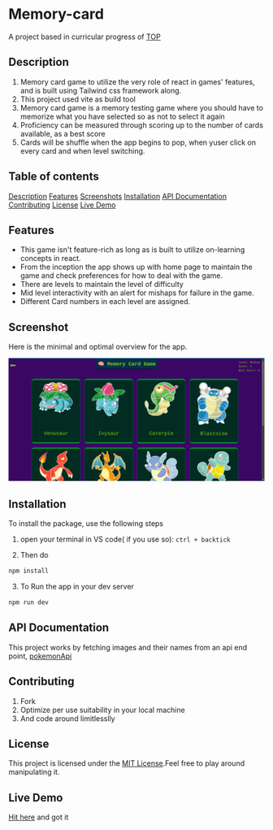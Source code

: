 # Memory-card

A project based in curricular progress of [TOP]('https://www.theodinproject.com/lessons/node-path-react-new-memory-card')

## Description

1. Memory card game to utilize the very role of react in games' features, and is built using Tailwind css framework along.
2. This project used vite as build tool
3. Memory card game is a memory testing game where you should have to memorize what you have selected so as not to select it again
4. Proficiency can be measured through scoring up to the number of cards available, as a best score
5. Cards will be shuffle when the app begins to pop, when yuser click on every card and when level switching.

## Table of contents

[Description](#description)
[Features](#features)
[Screenshots](#screenshot)
[Installation](#installation)
[API Documentation](#api-documentation)
[Contributing](#contributing)
[License](#license)
[Live Demo](#live-demo)

## Features
- This game isn't feature-rich as long as is built to utilize on-learning concepts in react.
- From the inception the app shows up with home page to maintain the game and check preferences for how to deal with the game.
- There are levels to maintain the level of difficulty
- Mid level interactivity with an alert for mishaps for failure in the game.
- Different Card numbers in each level are assigned.

## Screenshot

Here is the minimal and optimal overview for the app.


![project overview](./src/mainpage.png)

## Installation

To install the package, use the following steps
1. open your terminal in VS code( if you use so):
    `ctrl + backtick`

2. Then do

```bash
npm install
```

3. To Run the app in your dev server

```bash
npm run dev
```

## API Documentation
This project works by fetching images and their names from an api end point, [pokemonApi]('https://pokeapi.co/')

## Contributing

1. Fork
2. Optimize per use suitability in your local machine
3. And code around limitlesslly

## License
This project is licensed under the [MIT License]('https://github.com/Uwancha/memory-card/blob/main/LICENSE').Feel free to play around manipulating it.

## Live Demo

[Hit here]('https://memriseit.netlify.app/') and got it
